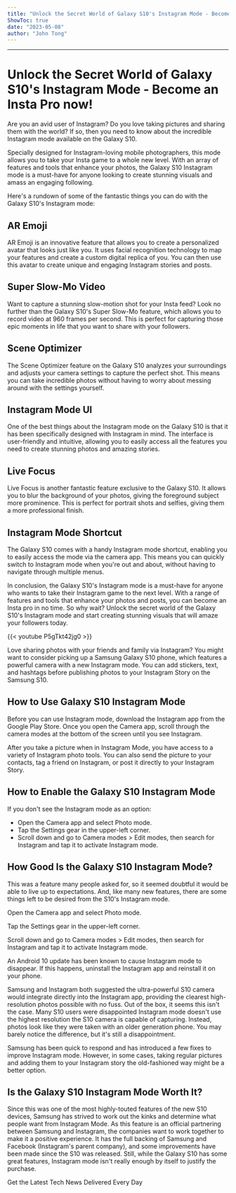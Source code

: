 ```yaml
---
title: "Unlock the Secret World of Galaxy S10's Instagram Mode - Become an Insta Pro now!"
ShowToc: true 
date: "2023-05-08"
author: "John Tong"
---
```

*****
# Unlock the Secret World of Galaxy S10's Instagram Mode - Become an Insta Pro now!

Are you an avid user of Instagram? Do you love taking pictures and sharing them with the world? If so, then you need to know about the incredible Instagram mode available on the Galaxy S10.

Specially designed for Instagram-loving mobile photographers, this mode allows you to take your Insta game to a whole new level. With an array of features and tools that enhance your photos, the Galaxy S10 Instagram mode is a must-have for anyone looking to create stunning visuals and amass an engaging following.

Here's a rundown of some of the fantastic things you can do with the Galaxy S10's Instagram mode:

## AR Emoji

AR Emoji is an innovative feature that allows you to create a personalized avatar that looks just like you. It uses facial recognition technology to map your features and create a custom digital replica of you. You can then use this avatar to create unique and engaging Instagram stories and posts.

## Super Slow-Mo Video

Want to capture a stunning slow-motion shot for your Insta feed? Look no further than the Galaxy S10's Super Slow-Mo feature, which allows you to record video at 960 frames per second. This is perfect for capturing those epic moments in life that you want to share with your followers.

## Scene Optimizer

The Scene Optimizer feature on the Galaxy S10 analyzes your surroundings and adjusts your camera settings to capture the perfect shot. This means you can take incredible photos without having to worry about messing around with the settings yourself.

## Instagram Mode UI

One of the best things about the Instagram mode on the Galaxy S10 is that it has been specifically designed with Instagram in mind. The interface is user-friendly and intuitive, allowing you to easily access all the features you need to create stunning photos and amazing stories.

## Live Focus

Live Focus is another fantastic feature exclusive to the Galaxy S10. It allows you to blur the background of your photos, giving the foreground subject more prominence. This is perfect for portrait shots and selfies, giving them a more professional finish.

## Instagram Mode Shortcut

The Galaxy S10 comes with a handy Instagram mode shortcut, enabling you to easily access the mode via the camera app. This means you can quickly switch to Instagram mode when you're out and about, without having to navigate through multiple menus.

In conclusion, the Galaxy S10's Instagram mode is a must-have for anyone who wants to take their Instagram game to the next level. With a range of features and tools that enhance your photos and posts, you can become an Insta pro in no time. So why wait? Unlock the secret world of the Galaxy S10's Instagram mode and start creating stunning visuals that will amaze your followers today.

{{< youtube P5gTkt42jg0 >}} 




Love sharing photos with your friends and family via Instagram? You might want to consider picking up a Samsung Galaxy S10 phone, which features a powerful camera with a new Instagram mode. You can add stickers, text, and hashtags before publishing photos to your Instagram Story on the Samsung S10.

 
##   How to Use Galaxy S10 Instagram Mode  
 

Before you can use Instagram mode, download the Instagram app from the Google Play Store. Once you open the Camera app, scroll through the camera modes at the bottom of the screen until you see Instagram.

 

After you take a picture when in Instagram Mode, you have access to a variety of Instagram photo tools. You can also send the picture to your contacts, tag a friend on Instagram, or post it directly to your Instagram Story.

 
##   How to Enable the Galaxy S10 Instagram Mode  
 

If you don't see the Instagram mode as an option:

 
- Open the Camera app and select Photo mode.
 - Tap the Settings gear in the upper-left corner.
 - Scroll down and go to Camera modes > Edit modes, then search for Instagram and tap it to activate Instagram mode.

 
##   How Good Is the Galaxy S10 Instagram Mode?  
 

This was a feature many people asked for, so it seemed doubtful it would be able to live up to expectations. And, like many new features, there are some things left to be desired from the S10's Instagram mode.

 

Open the Camera app and select Photo mode.

 

Tap the Settings gear in the upper-left corner.

 

Scroll down and go to Camera modes > Edit modes, then search for Instagram and tap it to activate Instagram mode.

 
An Android 10 update has been known to cause Instagram mode to disappear. If this happens, uninstall the Instagram app and reinstall it on your phone.
 

Samsung and Instagram both suggested the ultra-powerful S10 camera would integrate directly into the Instagram app, providing the clearest high-resolution photos possible with no fuss. Out of the box, it seems this isn't the case. Many S10 users were disappointed Instagram mode doesn't use the highest resolution the S10 camera is capable of capturing. Instead, photos look like they were taken with an older generation phone. You may barely notice the difference, but it's still a disappointment.

 

Samsung has been quick to respond and has introduced a few fixes to improve Instagram mode. However, in some cases, taking regular pictures and adding them to your Instagram story the old-fashioned way might be a better option.

 
##   Is the Galaxy S10 Instagram Mode Worth It?  
 

Since this was one of the most highly-touted features of the new S10 devices, Samsung has strived to work out the kinks and determine what people want from Instagram Mode. As this feature is an official partnering between Samsung and Instagram, the companies want to work together to make it a positive experience. It has the full backing of Samsung and Facebook (Instagram's parent company), and some improvements have been made since the S10 was released. Still, while the Galaxy S10 has some great features, Instagram mode isn't really enough by itself to justify the purchase.

 

Get the Latest Tech News Delivered Every Day





